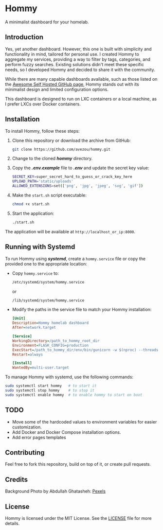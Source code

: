# Hommy
A minimalist dashboard for your homelab.

## Introduction
Yes, yet another dashboard. However, this one is built with simplicity and functionality in mind, tailored for personal use. I created Hommy to aggregate my services, providing a way to filter by tags, categories, and perform fuzzy searches. Existing solutions didn't meet these specific needs, so I developed Hommy and decided to share it with the community.

While there are many capable dashboards available, such as those listed on the [Awesome Self Hosted GitHub page](https://github.com/awesome-selfhosted/awesome-selfhosted), Hommy stands out with its minimalist design and limited configuration options.

This dashboard is designed to run on LXC containers or a local machine, as I prefer LXCs over Docker containers.

## Installation
To install Hommy, follow these steps:

1. Clone this repository or download the archive from GitHub:
   ```bash
   git clone https://github.com/avezou/hommy.git
   ```

2. Change to the cloned **_hommy_** directory.

3. Copy the **_.env.example_** file to **_.env_** and update the secret key value:
   ```bash
   SECRET_KEY=super_secret_hard_to_guess_or_crack_key_here
   UPLOAD_PATH='static/uploads'
   ALLOWED_EXTENSIONS=set(['png', 'jpg', 'jpeg', 'svg', 'gif'])
   ```

4. Make the `start.sh` script executable:
   ```bash
   chmod +x start.sh
   ```

5. Start the application:
   ```bash
   ./start.sh
   ```

The application will be available at `http://localhost_or_ip:8000`.

## Running with Systemd
To run Hommy using **_systemd_**, create a `hommy.service` file or copy the provided one to the appropriate location:

- Copy `hommy.service` to:
  ```bash
  /etc/systemd/system/hommy.service
  ```
  or
  ```bash
  /lib/systemd/system/hommy.service
  ```

- Modify the paths in the service file to match your Hommy installation:
  ```ini
  [Unit]
  Description=Hommy homelab dashboard
  After=network.target

  [Service]
  WorkingDirectory=/path_to_hommy_root_dir
  Environment=FLASK_CONFIG=production
  ExecStart=/path_to_hommy_dir/env/bin/gunicorn -w $(nproc) --threads 2 --max-requests 2 app:app
  Restart=always

  [Install]
  WantedBy=multi-user.target
  ```

To manage Hommy with systemd, use the following commands:
```bash
sudo systemctl start hommy   # to start it
sudo systemctl stop hommy    # to stop it
sudo systemctl enable hommy  # to enable hommy to start on boot
```

## TODO
- Move some of the hardcoded values to environment variables for easier customization.
- Add Docker and Docker Compose installation options.
- Add error pages templates

## Contributing
Feel free to fork this repository, build on top of it, or create pull requests.

## Credits
Background Photo by Abdullah Ghatasheh: [Pexels](https://www.pexels.com/photo/calm-body-of-water-during-golden-hour-1631677/)

## License
Hommy is licensed under the MIT License. See the [LICENSE](./LICENSE) file for more details.